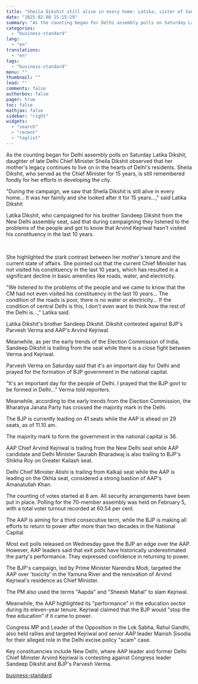 ```yaml
---
title: "Sheila Dikshit still alive in every home: Latika, sister of Sandeep Dikshit"
date: "2025-02-08 15:15:29"
summary: "As the counting began for Delhi assembly polls on Saturday Latika Dikshit, daughter of late Delhi Chief Minister Sheila Dikshit observed that her mother's legacy continues to live on in the hearts of Delhi's residents. Sheila Dikshit, who served as the Chief Minister for 15 years, is still remembered fondly..."
categories:
  - "business-standard"
lang:
  - "en"
translations:
  - "en"
tags:
  - "business-standard"
menu: ""
thumbnail: ""
lead: ""
comments: false
authorbox: false
pager: true
toc: false
mathjax: false
sidebar: "right"
widgets:
  - "search"
  - "recent"
  - "taglist"
---
```


As the counting began for Delhi assembly polls on Saturday Latika Dikshit, daughter of late Delhi Chief Minister Sheila Dikshit observed that her mother's legacy continues to live on in the hearts of Delhi's residents. Sheila Dikshit, who served as the Chief Minister for 15 years, is still remembered fondly for her efforts in developing the city.

"During the campaign, we saw that Sheila Dikshit is still alive in every home... It was her family and she looked after it for 15 years...," said Latika Dikshit

Latika Dikshit, who campaigned for his brother Sandeep Dikshit from the New Delhi assembly seat, said that during campaigning they listened to the problems of the people and got to know that Arvind Kejriwal hasn't visited his constituency in the last 10 years.

 

She highlighted the stark contrast between her mother's tenure and the current state of affairs. She pointed out that the current Chief Minister has not visited his constituency in the last 10 years, which has resulted in a significant decline in basic amenities like roads, water, and electricity.

"We listened to the problems of the people and we came to know that the CM had not even visited his constituency in the last 10 years... The condition of the roads is poor, there is no water or electricity... If the condition of central Delhi is this, I don't even want to think how the rest of the Delhi is...," Latika said.

Latika Dikshit's brother Sandeep Dikshit. Dikshit contested against BJP's Parvesh Verma and AAP's Arvind Kejriwal.

Meanwhile, as per the early trends of the Election Commission of India, Sandeep Dikshit is trailing from the seat while there is a close fight between Verma and Kejriwal.

Parvesh Verma on Saturday said that it's an important day for Delhi and prayed for the formation of BJP government in the national capital.

"It's an important day for the people of Delhi. I prayed that the BJP govt to be formed in Delhi..." Verma told reporters.

Meanwhile, according to the early trends from the Election Commission, the Bharatiya Janata Party has crossed the majority mark in the Delhi.

The BJP is currently leading on 41 seats while the AAP is ahead on 29 seats, as of 11.10 am.

The majority mark to form the government in the national capital is 36.

AAP Chief Arvind Kejriwal is trailing from the New Delhi seat while AAP candidate and Delhi Minister Saurabh Bharadwaj is also trailing to BJP's Shikha Roy on Greater Kailash seat.

Delhi Chief Minister Atishi is trailing from Kalkaji seat while the AAP is leading on the Okhla seat, considered a strong bastion of AAP's Amanatullah Khan.

The counting of votes started at 8 am. All security arrangements have been put in place. Polling for the 70-member assembly was held on February 5, with a total voter turnout recorded at 60.54 per cent.

The AAP is aiming for a third consecutive term, while the BJP is making all efforts to return to power after more than two decades in the National Capital.

Most exit polls released on Wednesday gave the BJP an edge over the AAP. However, AAP leaders said that exit polls have historically underestimated the party's performance. They expressed confidence in returning to power.

The BJP's campaign, led by Prime Minister Narendra Modi, targeted the AAP over 'toxicity' in the Yamuna River and the renovation of Arvind Kejriwal's residence as Chief Minister.

The PM also used the terms "Aapda" and "Sheesh Mahal" to slam Kejriwal.

Meanwhile, the AAP highlighted its "performance" in the education sector during its eleven-year tenure. Kejriwal claimed that the BJP would "stop the free education" if it came to power.

Congress MP and Leader of the Opposition in the Lok Sabha, Rahul Gandhi, also held rallies and targeted Kejriwal and senior AAP leader Manish Sisodia for their alleged role in the Delhi excise policy "scam" case.

Key constituencies include New Delhi, where AAP leader and former Delhi Chief Minister Arvind Kejriwal is contesting against Congress leader Sandeep Dikshit and BJP's Parvesh Verma.

[business-standard](https://www.business-standard.com/elections/delhi-elections/sheila-dikshit-still-alive-in-every-home-latika-sister-of-sandeep-dikshit-125020800475_1.html)
